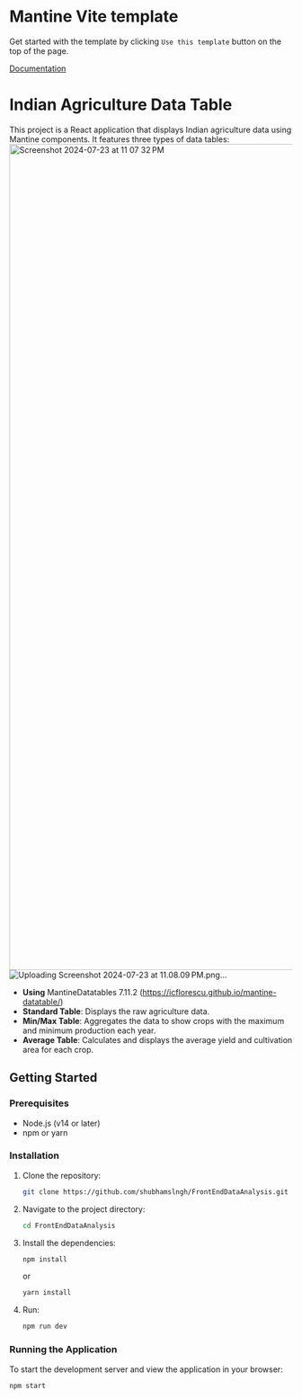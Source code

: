 # Mantine Vite template

Get started with the template by clicking `Use this template` button on the top of the page.

[Documentation](https://mantine.dev/guides/vite/)

# Indian Agriculture Data Table

This project is a React application that displays Indian agriculture data using Mantine components. It features three types of data tables:
<img width="1470" alt="Screenshot 2024-07-23 at 11 07 32 PM" src="https://github.com/user-attachments/assets/571835e1-316a-43f5-b71f-aaba741e2526">
![Uploading Screenshot 2024-07-23 at 11.08.09 PM.png…]()

- **Using** MantineDatatables 7.11.2 (https://icflorescu.github.io/mantine-datatable/)
- **Standard Table**: Displays the raw agriculture data.
- **Min/Max Table**: Aggregates the data to show crops with the maximum and minimum production each year.
- **Average Table**: Calculates and displays the average yield and cultivation area for each crop.

## Getting Started

### Prerequisites

- Node.js (v14 or later)
- npm or yarn

### Installation

1. Clone the repository:

   ```bash
   git clone https://github.com/shubhamslngh/FrontEndDataAnalysis.git

   ```

2. Navigate to the project directory:

   ```bash
   cd FrontEndDataAnalysis
   ```

3. Install the dependencies:

   ```bash
   npm install
   ```

   or

   ```bash
   yarn install
   ```
4. Run:

   ```bash
   npm run dev
   ```

### Running the Application

To start the development server and view the application in your browser:

```bash
npm start
```
